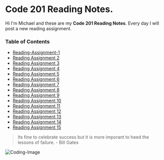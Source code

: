 # Code 201 Reading Notes.

Hi I'm Michael and these are my **Code 201 Reading Notes**. Every day I will post a new reading assignment.

### Table of Contents

- [Reading-Assignment-1](class-01.md)
- [Reading Assignment 2]()
- [Reading Assignment 3]()
- [Reading Assignment 4]()
- [Reading Assignment 5]()
- [Reading Assignment 6]()
- [Reading Assignment 7]()
- [Reading Assignment 8]()
- [Reading Assignment 9]()
- [Reading Assignment 10]()
- [Reading Assignment 11]()
- [Reading Assignment 12]()
- [Reading Assignment 13]()
- [Reading Assignment 14]()
- [Reading Assignment 15]()

>Its fine to celebrate success but it is more imporant to heed the lessons of failure. - Bill Gates

![Coding-Image](https://images.pexels.com/photos/1089440/pexels-photo-1089440.jpeg?auto=compress&cs=tinysrgb&dpr=2&h=650&w=940)
